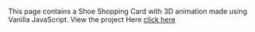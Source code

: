 This page contains a Shoe Shopping Card with 3D animation made using Vanilla JavaScript.
View the project Here [click here](https://sattwik21.github.io/100daysofcode/FunJavascriptAnimation(Day%2039)
)
